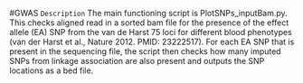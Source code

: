 #GWAS
`Description`
The main functioning script is PlotSNPs_inputBam.py. This checks aligned read in a sorted bam file for the presence of the effect allele (EA) SNP from the van de Harst 75 loci for different blood phenotypes (van der Harst et al., Nature 2012. PMID: 23222517).
For each EA SNP that is present in the sequencing file, the script then checks how many imputed SNPs from linkage association are also present and outputs the SNP locations as a bed file.
